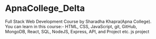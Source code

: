 # ApnaCollege_Delta
Full Stack Web Development Course by Sharadha Khapra(Apna College).
You can learn in this course:- HTML, CSS, JavaScript, git, GitHub, MongoDB, React, SQL, NodeJS, Express, API, and Project etc.
js project
